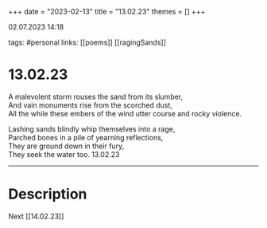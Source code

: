 +++
date = "2023-02-13"
title = "13.02.23"
themes = []
+++

02.07.2023 14:18

tags: #personal
links: [[poems]] [[ragingSands]]

# 13.02.23
A malevolent storm rouses the sand from its slumber,  
And vain monuments rise from the scorched dust,  
All the while these embers of the wind utter course and rocky violence.  
  
Lashing sands blindly whip themselves into a rage,  
Parched bones in a pile of yearning reflections,  
They are ground down in their fury,  
They seek the water too.
13.02.23

---
# Description
Next [[14.02.23]]